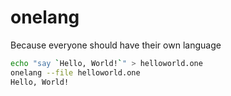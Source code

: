 # onelang

Because everyone should have their own language

```sh
echo "say `Hello, World!`" > helloworld.one
onelang --file helloworld.one
Hello, World!
```
